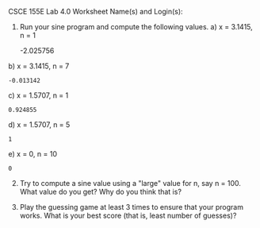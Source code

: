 CSCE 155E
Lab 4.0 Worksheet
Name(s) and Login(s):

1. Run your sine program and compute the following values.
  a) x = 3.1415, n = 1

    -2.025756

  b) x = 3.1415, n = 7

    -0.013142

  c) x = 1.5707, n = 1

    0.924855

  d) x = 1.5707, n = 5

    1

  e) x = 0, n = 10

    0

2. Try to compute a sine value using a "large" value for n, say n = 100. What value do you get? Why do you think that is?

3. Play the guessing game at least 3 times to ensure that your program works. What is your best score (that is, least number of guesses)?
